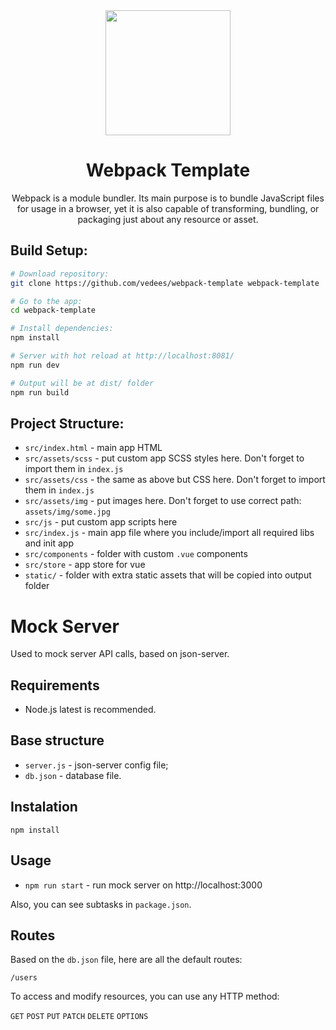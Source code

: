 <div align="center">
  <img width="200" height="200" src="https://webpack.js.org/assets/icon-square-big.svg">
  <h1>Webpack Template</h1>
  <p>
    Webpack is a module bundler. Its main purpose is to bundle JavaScript files for usage in a browser, yet it is also capable of transforming, bundling, or packaging just about any resource or asset.
  </p>
  </div>


## Build Setup:

``` bash
# Download repository:
git clone https://github.com/vedees/webpack-template webpack-template

# Go to the app:
cd webpack-template

# Install dependencies:
npm install

# Server with hot reload at http://localhost:8081/
npm run dev

# Output will be at dist/ folder
npm run build
```

## Project Structure:

* `src/index.html` - main app HTML
* `src/assets/scss` - put custom app SCSS styles here. Don't forget to import them in `index.js`
* `src/assets/css` - the same as above but CSS here. Don't forget to import them in `index.js`
* `src/assets/img` - put images here. Don't forget to use correct path: `assets/img/some.jpg`
* `src/js` - put custom app scripts here
* `src/index.js` - main app file where you include/import all required libs and init app
* `src/components` - folder with custom `.vue` components
* `src/store` - app store for vue
* `static/` - folder with extra static assets that will be copied into output folder

# Mock Server

Used to mock server API calls, based on json-server.

## Requirements

* Node.js latest is recommended.

## Base structure

* `server.js` - json-server config file;
* `db.json` - database file.

## Instalation

`npm install`

## Usage

* `npm run start` - run mock server on http://localhost:3000

Also, you can see subtasks in `package.json`.

## Routes

Based on the `db.json` file, here are all the default routes:

```
/users
```

To access and modify resources, you can use any HTTP method:
 
`GET` `POST` `PUT` `PATCH` `DELETE` `OPTIONS`
